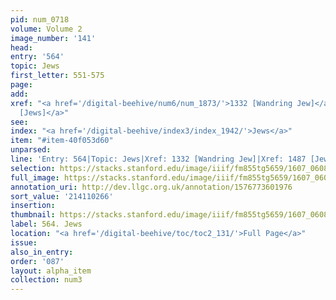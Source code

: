 ```yaml
---
pid: num_0718
volume: Volume 2
image_number: '141'
head:
entry: '564'
topic: Jews
first_letter: 551-575
page:
add:
xref: "<a href='/digital-beehive/num6/num_1873/'>1332 [Wandring Jew]</a>|<a href='/digital-beehive/num6/num_2192/'>1487
  [Jews]</a>"
see:
index: "<a href='/digital-beehive/index3/index_1942/'>Jews</a>"
item: "#item-40f053d60"
unparsed:
line: 'Entry: 564|Topic: Jews|Xref: 1332 [Wandring Jew]|Xref: 1487 [Jews]|Index: Jews|#item-40f053d60'
selection: https://stacks.stanford.edu/image/iiif/fm855tg5659/1607_0608/447,266,2895,774/full/0/default.jpg
full_image: https://stacks.stanford.edu/image/iiif/fm855tg5659/1607_0608/full/full/0/default.jpg
annotation_uri: http://dev.llgc.org.uk/annotation/1576773601976
sort_value: '214110266'
insertion:
thumbnail: https://stacks.stanford.edu/image/iiif/fm855tg5659/1607_0608/447,266,600,180/250,/0/default.jpg
label: 564. Jews
location: "<a href='/digital-beehive/toc/toc2_131/'>Full Page</a>"
issue:
also_in_entry:
order: '087'
layout: alpha_item
collection: num3
---
```

